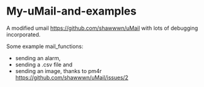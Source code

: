 # My-uMail-and-examples
A modified umail https://github.com/shawwwn/uMail with lots of debugging incorporated.

Some example mail_functions:
- sending an alarm,
- sending a .csv file and
- sending an image, thanks to pm4r [https://github.com/shawwwn/uMail/issues/2
](https://github.com/shawwwn/uMail/issues/2)
